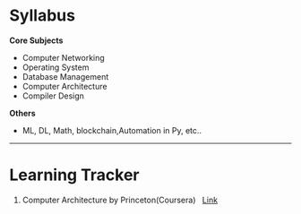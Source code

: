 # Syllabus
__Core Subjects__
- Computer Networking
- Operating System
- Database Management
- Computer Architecture
- Compiler Design

__Others__
- ML, DL, Math, blockchain,Automation in Py, etc..

---

# Learning Tracker
1. Computer Architecture by Princeton(Coursera) &nbsp; [Link](https://www.coursera.org/learn/comparch/)